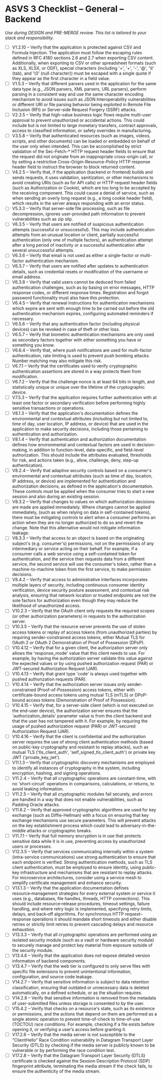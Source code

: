 # ASVS 3 Checklist – General – Backend

_Use during DESIGN and PRE-MERGE review. This list is tailored to your stack and responsibility._

- [ ] V1.2.10 – Verify that the application is protected against CSV and Formula Injection. The application must follow the escaping rules defined in RFC 4180 sections 2.6 and 2.7 when exporting CSV content. Additionally, when exporting to CSV or other spreadsheet formats (such as XLS, XLSX, or ODF), special characters (including '=', '+', '-', '@', '\t' (tab), and '\0' (null character)) must be escaped with a single quote if they appear as the first character in a field value.
- [ ] V1.5.3 – Verify that different parsers used in the application for the same data type (e.g., JSON parsers, XML parsers, URL parsers), perform parsing in a consistent way and use the same character encoding mechanism to avoid issues such as JSON Interoperability vulnerabilities or different URI or file parsing behavior being exploited in Remote File Inclusion (RFI) or Server-side Request Forgery (SSRF) attacks.
- [ ] V2.3.5 – Verify that high-value business logic flows require multi-user approval to prevent unauthorized or accidental actions. This could include but is not limited to large monetary transfers, contract approvals, access to classified information, or safety overrides in manufacturing.
- [ ] V3.5.8 – Verify that authenticated resources (such as images, videos, scripts, and other documents) can be loaded or embedded on behalf of the user only when intended. This can be accomplished by strict validation of the Sec-Fetch-* HTTP request header fields to ensure that the request did not originate from an inappropriate cross-origin call, or by setting a restrictive Cross-Origin-Resource-Policy HTTP response header field to instruct the browser to block returned content.
- [ ] V4.2.5 – Verify that, if the application (backend or frontend) builds and sends requests, it uses validation, sanitization, or other mechanisms to avoid creating URIs (such as for API calls) or HTTP request header fields (such as Authorization or Cookie), which are too long to be accepted by the receiving component. This could cause a denial of service, such as when sending an overly long request (e.g., a long cookie header field), which results in the server always responding with an error status.
- [ ] V5.3.3 – Verify that server-side file processing, such as file decompression, ignores user-provided path information to prevent vulnerabilities such as zip slip.
- [ ] V6.3.5 – Verify that users are notified of suspicious authentication attempts (successful or unsuccessful). This may include authentication attempts from an unusual location or client, partially successful authentication (only one of multiple factors), an authentication attempt after a long period of inactivity or a successful authentication after several unsuccessful attempts.
- [ ] V6.3.6 – Verify that email is not used as either a single-factor or multi-factor authentication mechanism.
- [ ] V6.3.7 – Verify that users are notified after updates to authentication details, such as credential resets or modification of the username or email address.
- [ ] V6.3.8 – Verify that valid users cannot be deduced from failed authentication challenges, such as by basing on error messages, HTTP response codes, or different response times. Registration and forgot password functionality must also have this protection.
- [ ] V6.4.5 – Verify that renewal instructions for authentication mechanisms which expire are sent with enough time to be carried out before the old authentication mechanism expires, configuring automated reminders if necessary.
- [ ] V6.5.6 – Verify that any authentication factor (including physical devices) can be revoked in case of theft or other loss.
- [ ] V6.5.7 – Verify that biometric authentication mechanisms are only used as secondary factors together with either something you have or something you know.
- [ ] V6.6.4 – Verify that, where push notifications are used for multi-factor authentication, rate limiting is used to prevent push bombing attacks. Number matching may also mitigate this risk.
- [ ] V6.7.1 – Verify that the certificates used to verify cryptographic authentication assertions are stored in a way protects them from modification.
- [ ] V6.7.2 – Verify that the challenge nonce is at least 64 bits in length, and statistically unique or unique over the lifetime of the cryptographic device.
- [ ] V7.5.3 – Verify that the application requires further authentication with at least one factor or secondary verification before performing highly sensitive transactions or operations.
- [ ] V8.1.3 – Verify that the application's documentation defines the environmental and contextual attributes (including but not limited to, time of day, user location, IP address, or device) that are used in the application to make security decisions, including those pertaining to authentication and authorization.
- [ ] V8.1.4 – Verify that authentication and authorization documentation defines how environmental and contextual factors are used in decision-making, in addition to function-level, data-specific, and field-level authorization. This should include the attributes evaluated, thresholds for risk, and actions taken (e.g., allow, challenge, deny, step-up authentication).
- [ ] V8.2.4 – Verify that adaptive security controls based on a consumer's environmental and contextual attributes (such as time of day, location, IP address, or device) are implemented for authentication and authorization decisions, as defined in the application's documentation. These controls must be applied when the consumer tries to start a new session and also during an existing session.
- [ ] V8.3.2 – Verify that changes to values on which authorization decisions are made are applied immediately. Where changes cannot be applied immediately, (such as when relying on data in self-contained tokens), there must be mitigating controls to alert when a consumer performs an action when they are no longer authorized to do so and revert the change. Note that this alternative would not mitigate information leakage.
- [ ] V8.3.3 – Verify that access to an object is based on the originating subject's (e.g. consumer's) permissions, not on the permissions of any intermediary or service acting on their behalf. For example, if a consumer calls a web service using a self-contained token for authentication, and the service then requests data from a different service, the second service will use the consumer's token, rather than a machine-to-machine token from the first service, to make permission decisions.
- [ ] V8.4.2 – Verify that access to administrative interfaces incorporates multiple layers of security, including continuous consumer identity verification, device security posture assessment, and contextual risk analysis, ensuring that network location or trusted endpoints are not the sole factors for authorization even though they may reduce the likelihood of unauthorized access.
- [ ] V10.2.3 – Verify that the OAuth client only requests the required scopes (or other authorization parameters) in requests to the authorization server.
- [ ] V10.3.5 – Verify that the resource server prevents the use of stolen access tokens or replay of access tokens (from unauthorized parties) by requiring sender-constrained access tokens, either Mutual TLS for OAuth 2 or OAuth 2 Demonstration of Proof of Possession (DPoP).
- [ ] V10.4.12 – Verify that for a given client, the authorization server only allows the 'response_mode' value that this client needs to use. For example, by having the authorization server validate this value against the expected values or by using pushed authorization request (PAR) or JWT-secured Authorization Request (JAR).
- [ ] V10.4.13 – Verify that grant type 'code' is always used together with pushed authorization requests (PAR).
- [ ] V10.4.14 – Verify that the authorization server issues only sender-constrained (Proof-of-Possession) access tokens, either with certificate-bound access tokens using mutual TLS (mTLS) or DPoP-bound access tokens (Demonstration of Proof of Possession).
- [ ] V10.4.15 – Verify that, for a server-side client (which is not executed on the end-user device), the authorization server ensures that the 'authorization_details' parameter value is from the client backend and that the user has not tampered with it. For example, by requiring the usage of pushed authorization request (PAR) or JWT-secured Authorization Request (JAR).
- [ ] V10.4.16 – Verify that the client is confidential and the authorization server requires the use of strong client authentication methods (based on public-key cryptography and resistant to replay attacks), such as mutual TLS ('tls_client_auth', 'self_signed_tls_client_auth') or private key JWT ('private_key_jwt').
- [ ] V11.1.3 – Verify that cryptographic discovery mechanisms are employed to identify all instances of cryptography in the system, including encryption, hashing, and signing operations.
- [ ] V11.2.4 – Verify that all cryptographic operations are constant-time, with no 'short-circuit' operations in comparisons, calculations, or returns, to avoid leaking information.
- [ ] V11.2.5 – Verify that all cryptographic modules fail securely, and errors are handled in a way that does not enable vulnerabilities, such as Padding Oracle attacks.
- [ ] V11.6.2 – Verify that approved cryptographic algorithms are used for key exchange (such as Diffie-Hellman) with a focus on ensuring that key exchange mechanisms use secure parameters. This will prevent attacks on the key establishment process which could lead to adversary-in-the-middle attacks or cryptographic breaks.
- [ ] V11.7.1 – Verify that full memory encryption is in use that protects sensitive data while it is in use, preventing access by unauthorized users or processes.
- [ ] V12.3.5 – Verify that services communicating internally within a system (intra-service communications) use strong authentication to ensure that each endpoint is verified. Strong authentication methods, such as TLS client authentication, must be employed to ensure identity, using public-key infrastructure and mechanisms that are resistant to replay attacks. For microservice architectures, consider using a service mesh to simplify certificate management and enhance security.
- [ ] V13.1.3 – Verify that the application documentation defines resource‑management strategies for every external system or service it uses (e.g., databases, file handles, threads, HTTP connections). This should include resource‑release procedures, timeout settings, failure handling, and where retry logic is implemented, specifying retry limits, delays, and back‑off algorithms. For synchronous HTTP request–response operations it should mandate short timeouts and either disable retries or strictly limit retries to prevent cascading delays and resource exhaustion.
- [ ] V13.3.3 – Verify that all cryptographic operations are performed using an isolated security module (such as a vault or hardware security module) to securely manage and protect key material from exposure outside of the security module.
- [ ] V13.4.6 – Verify that the application does not expose detailed version information of backend components.
- [ ] V13.4.7 – Verify that the web tier is configured to only serve files with specific file extensions to prevent unintentional information, configuration, and source code leakage.
- [ ] V14.2.7 – Verify that sensitive information is subject to data retention classification, ensuring that outdated or unnecessary data is deleted automatically, on a defined schedule, or as the situation requires.
- [ ] V14.2.8 – Verify that sensitive information is removed from the metadata of user-submitted files unless storage is consented to by the user.
- [ ] V15.4.2 – Verify that checks on a resource's state, such as its existence or permissions, and the actions that depend on them are performed as a single atomic operation to prevent time-of-check to time-of-use (TOCTOU) race conditions. For example, checking if a file exists before opening it, or verifying a user’s access before granting it.
- [ ] V17.2.6 – Verify that the media server is not susceptible to the "ClientHello" Race Condition vulnerability in Datagram Transport Layer Security (DTLS) by checking if the media server is publicly known to be vulnerable or by performing the race condition test.
- [ ] V17.2.8 – Verify that the Datagram Transport Layer Security (DTLS) certificate is checked against the Session Description Protocol (SDP) fingerprint attribute, terminating the media stream if the check fails, to ensure the authenticity of the media stream.
